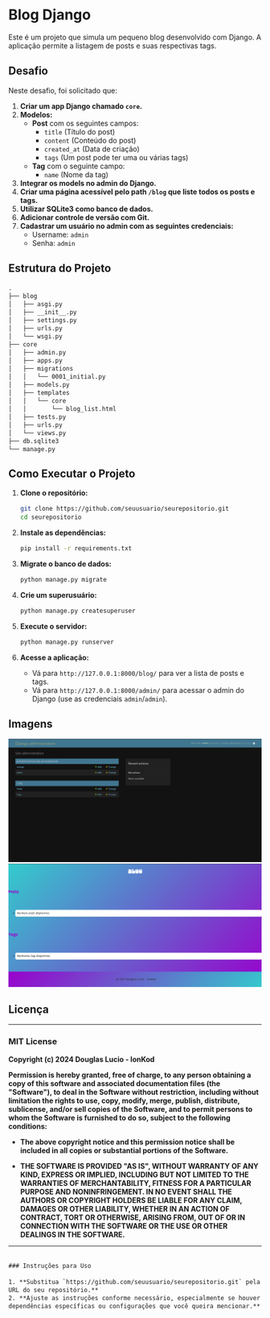 
# Blog Django

Este é um projeto que simula um pequeno blog desenvolvido com Django. A aplicação permite a listagem de posts e suas respectivas tags.

## Desafio

Neste desafio, foi solicitado que:

1. **Criar um app Django chamado `core`.**
2. **Modelos:**
   - **Post** com os seguintes campos:
     - `title` (Título do post)
     - `content` (Conteúdo do post)
     - `created_at` (Data de criação)
     - `tags` (Um post pode ter uma ou várias tags)
   - **Tag** com o seguinte campo:
     - `name` (Nome da tag)
3. **Integrar os models no admin do Django.**
4. **Criar uma página acessível pelo path `/blog` que liste todos os posts e tags.**
5. **Utilizar SQLite3 como banco de dados.**
6. **Adicionar controle de versão com Git.**
7. **Cadastrar um usuário no admin com as seguintes credenciais:**
   - Username: `admin`
   - Senha: `admin`

## Estrutura do Projeto

```plaintext
.
├── blog
│   ├── asgi.py
│   ├── __init__.py
│   ├── settings.py
│   ├── urls.py
│   └── wsgi.py
├── core
│   ├── admin.py
│   ├── apps.py
│   ├── migrations
│   │   └── 0001_initial.py
│   ├── models.py
│   ├── templates
│   │   └── core
│   │       └── blog_list.html
│   ├── tests.py
│   ├── urls.py
│   └── views.py
├── db.sqlite3
└── manage.py
```

## Como Executar o Projeto

1. **Clone o repositório:**

   ```bash
   git clone https://github.com/seuusuario/seurepositorio.git
   cd seurepositorio
   ```

2. **Instale as dependências:**

   ```bash
   pip install -r requirements.txt
   ```

3. **Migrate o banco de dados:**

   ```bash
   python manage.py migrate
   ```

4. **Crie um superusuário:**

   ```bash
   python manage.py createsuperuser
   ```

5. **Execute o servidor:**

   ```bash
   python manage.py runserver
   ```

6. **Acesse a aplicação:**
   - Vá para `http://127.0.0.1:8000/blog/` para ver a lista de posts e tags.
   - Vá para `http://127.0.0.1:8000/admin/` para acessar o admin do Django (use as credenciais `admin`/`admin`).

## Imagens


![Admin Django](images/django_admin.png)
![Blog](images/blog.png)


## Licença

---

### MIT License

**Copyright (c) 2024 Douglas Lucio - IonKod**

**Permission is hereby granted, free of charge, to any person obtaining a copy of this software and associated documentation files (the "Software"), to deal in the Software without restriction, including without limitation the rights to use, copy, modify, merge, publish, distribute, sublicense, and/or sell copies of the Software, and to permit persons to whom the Software is furnished to do so, subject to the following conditions:**

- **The above copyright notice and this permission notice shall be included in all copies or substantial portions of the Software.**

- **THE SOFTWARE IS PROVIDED "AS IS", WITHOUT WARRANTY OF ANY KIND, EXPRESS OR IMPLIED, INCLUDING BUT NOT LIMITED TO THE WARRANTIES OF MERCHANTABILITY, FITNESS FOR A PARTICULAR PURPOSE AND NONINFRINGEMENT. IN NO EVENT SHALL THE AUTHORS OR COPYRIGHT HOLDERS BE LIABLE FOR ANY CLAIM, DAMAGES OR OTHER LIABILITY, WHETHER IN AN ACTION OF CONTRACT, TORT OR OTHERWISE, ARISING FROM, OUT OF OR IN CONNECTION WITH THE SOFTWARE OR THE USE OR OTHER DEALINGS IN THE SOFTWARE.**

---


```

### Instruções para Uso

1. **Substitua `https://github.com/seuusuario/seurepositorio.git` pela URL do seu repositório.**
2. **Ajuste as instruções conforme necessário, especialmente se houver dependências específicas ou configurações que você queira mencionar.**

